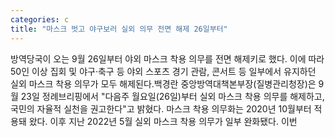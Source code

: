 ```yaml
---
categories: c
title: "마스크 벗고 야구보러 실외 의무 전면 해제 26일부터"
---
```

방역당국이 오는 9월 26일부터 야외 마스크 착용 의무를 전면 해제키로 했다. 이에 따라 50인 이상 집회 및 야구&middot;축구 등 야외 스포츠 경기 관람, 콘서트 등 일부에서 유지하던 실외 마스크 착용 의무가 모두 해제된다.백경란 중앙방역대책본부장(질병관리청장)은 9월 23일 정례브리핑에서 "다음주 월요일(26일)부터 실외 마스크 착용 의무를 해제하고, 국민의 자율적 실천을 권고한다"고 밝혔다. 마스크 착용 의무화는 2020년 10월부터 적용돼 왔다. 이후 지난 2022년 5월 실외 마스크 착용 의무가 일부 완화됐다. 이번